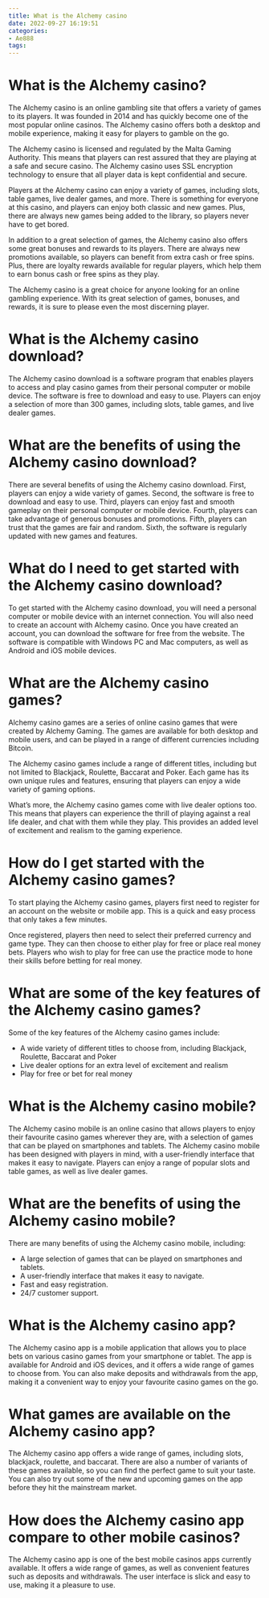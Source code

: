 ```yaml
---
title: What is the Alchemy casino
date: 2022-09-27 16:19:51
categories:
- Ae888
tags:
---
```



#  What is the Alchemy casino?

The Alchemy casino is an online gambling site that offers a variety of games to its players. It was founded in 2014 and has quickly become one of the most popular online casinos. The Alchemy casino offers both a desktop and mobile experience, making it easy for players to gamble on the go.

The Alchemy casino is licensed and regulated by the Malta Gaming Authority. This means that players can rest assured that they are playing at a safe and secure casino. The Alchemy casino uses SSL encryption technology to ensure that all player data is kept confidential and secure.

Players at the Alchemy casino can enjoy a variety of games, including slots, table games, live dealer games, and more. There is something for everyone at this casino, and players can enjoy both classic and new games. Plus, there are always new games being added to the library, so players never have to get bored.

In addition to a great selection of games, the Alchemy casino also offers some great bonuses and rewards to its players. There are always new promotions available, so players can benefit from extra cash or free spins. Plus, there are loyalty rewards available for regular players, which help them to earn bonus cash or free spins as they play.

The Alchemy casino is a great choice for anyone looking for an online gambling experience. With its great selection of games, bonuses, and rewards, it is sure to please even the most discerning player.

#  What is the Alchemy casino download?

The Alchemy casino download is a software program that enables players to access and play casino games from their personal computer or mobile device. The software is free to download and easy to use. Players can enjoy a selection of more than 300 games, including slots, table games, and live dealer games.

# What are the benefits of using the Alchemy casino download?

There are several benefits of using the Alchemy casino download. First, players can enjoy a wide variety of games. Second, the software is free to download and easy to use. Third, players can enjoy fast and smooth gameplay on their personal computer or mobile device. Fourth, players can take advantage of generous bonuses and promotions. Fifth, players can trust that the games are fair and random. Sixth, the software is regularly updated with new games and features.

# What do I need to get started with the Alchemy casino download?

To get started with the Alchemy casino download, you will need a personal computer or mobile device with an internet connection. You will also need to create an account with Alchemy casino. Once you have created an account, you can download the software for free from the website. The software is compatible with Windows PC and Mac computers, as well as Android and iOS mobile devices.

#  What are the Alchemy casino games?

Alchemy casino games are a series of online casino games that were created by Alchemy Gaming. The games are available for both desktop and mobile users, and can be played in a range of different currencies including Bitcoin.

The Alchemy casino games include a range of different titles, including but not limited to Blackjack, Roulette, Baccarat and Poker. Each game has its own unique rules and features, ensuring that players can enjoy a wide variety of gaming options.

What’s more, the Alchemy casino games come with live dealer options too. This means that players can experience the thrill of playing against a real life dealer, and chat with them while they play. This provides an added level of excitement and realism to the gaming experience.

# How do I get started with the Alchemy casino games?

To start playing the Alchemy casino games, players first need to register for an account on the website or mobile app. This is a quick and easy process that only takes a few minutes.

Once registered, players then need to select their preferred currency and game type. They can then choose to either play for free or place real money bets. Players who wish to play for free can use the practice mode to hone their skills before betting for real money.

# What are some of the key features of the Alchemy casino games?

Some of the key features of the Alchemy casino games include:
- A wide variety of different titles to choose from, including Blackjack, Roulette, Baccarat and Poker
- Live dealer options for an extra level of excitement and realism
- Play for free or bet for real money

#  What is the Alchemy casino mobile?

The Alchemy casino mobile is an online casino that allows players to enjoy their favourite casino games wherever they are, with a selection of games that can be played on smartphones and tablets. The Alchemy casino mobile has been designed with players in mind, with a user-friendly interface that makes it easy to navigate. Players can enjoy a range of popular slots and table games, as well as live dealer games.

# What are the benefits of using the Alchemy casino mobile?

There are many benefits of using the Alchemy casino mobile, including:

- A large selection of games that can be played on smartphones and tablets.
- A user-friendly interface that makes it easy to navigate.
- Fast and easy registration.
- 24/7 customer support.

#  What is the Alchemy casino app?

The Alchemy casino app is a mobile application that allows you to place bets on various casino games from your smartphone or tablet. The app is available for Android and iOS devices, and it offers a wide range of games to choose from. You can also make deposits and withdrawals from the app, making it a convenient way to enjoy your favourite casino games on the go.

# What games are available on the Alchemy casino app?

The Alchemy casino app offers a wide range of games, including slots, blackjack, roulette, and baccarat. There are also a number of variants of these games available, so you can find the perfect game to suit your taste. You can also try out some of the new and upcoming games on the app before they hit the mainstream market.

# How does the Alchemy casino app compare to other mobile casinos?

The Alchemy casino app is one of the best mobile casinos apps currently available. It offers a wide range of games, as well as convenient features such as deposits and withdrawals. The user interface is slick and easy to use, making it a pleasure to use.